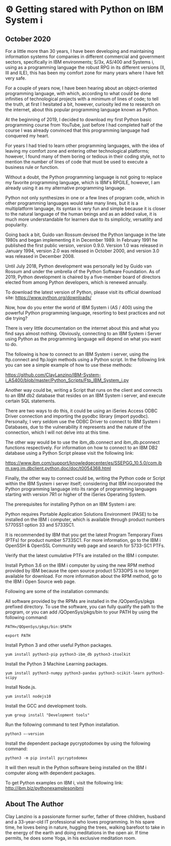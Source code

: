 # ⚙️ Getting stared with Python on IBM System i

## October 2020

For a little more than 30 years, I have been developing and maintaining
information systems for companies in different commercial and government
sectors, specifically in IBM environments; S/3x, AS/400 and Systems i, using as
a programming language the robust RPG in its different versions (II, III and
ILE), this has been my comfort zone for many years where I have felt very safe.

For a couple of years now, I have been hearing about an object-oriented
programming language, with which, according to what could be done infinities of
technological projects with a minimum of lines of code; to tell the truth, at
first I hesitated a bit, however, curiosity led me to research on the internet,
about this popular programming language known as Python.

At the beginning of 2019, I decided to download my first Python basic
programming course from YouTube, just before I had completed half of the course
I was already convinced that this programming language had conquered my heart.

For years I had tried to learn other programming languages, with the idea of
leaving my comfort zone and entering other technological platforms; however, I
found many of them boring or tedious in their coding style, not to mention the
number of lines of code that must be used to execute a business rule or
function.

Without a doubt, the Python programming language is not going to replace my
favorite programming language, which is IBM's RPGILE, however, I am already
using it as my alternative programming language.

Python not only synthesizes in one or a few lines of program code, which in
other programming languages would take many lines, but it is a multiplatform
language, its syntax is very fun and simple because it is closer to the natural
language of the human beings and as an added value, it is much more
understandable for learners due to its simplicity, versatility and popularity.

Going back a bit, Guido van Rossum devised the Python language in the late 1980s
and began implementing it in December 1989. In February 1991 he published the
first public version, version 0.9.0. Version 1.0 was released in January 1994,
version 2.0 was released in October 2000, and version 3.0 was released in
December 2008.

Until July 2018, Python development was personally led by Guido van Rossum and
under the umbrella of the Python Software Foundation. As of 2019, Python
development is chaired by a five-member board of directors elected from among
Python developers, which is renewed annually.

To download the latest version of Python, please visit its official download
site: <https://www.python.org/downloads/>

Now, how do you enter the world of IBM System i (AS / 400) using the powerful
Python programming language, resorting to best practices and not die trying?

There is very little documentation on the internet about this and what you find
says almost nothing. Obviously, connecting to an IBM System i Server using
Python as the programming language will depend on what you want to do.

The following is how to connect to an IBM System i server, using the ftp.connect
and ftp.login methods using a Python script. In the following link you can see a
simple example of how to use these methods:

<https://github.com/ClayLanzino/IBM-System-i_AS400/blob/master/Python_Scripts/Ftp_IBM_System_i.py>

Another way could be, writing a Script that runs on the client and connects to
an IBM db2 database that resides on an IBM System i server, and execute certain
SQL statements.

There are two ways to do this, it could be using an iSeries Access ODBC Driver
connection and importing the pyodbc library (import pyodbc). Personally, I very
seldom use the ODBC Driver to connect to IBM System i Databases, due to the
vulnerability it represents and the nature of the connection, which I will not
delve into at this time.

The other way would be to use the ibm_db.connect and ibm_db.pconnect functions
respectively. For information on how to connect to an IBM DB2 database using a
Python Script please visit the following link:

<https://www.ibm.com/support/knowledgecenter/es/SSEPGG_10.5.0/com.ibm.swg.im.dbclient.python.doc/doc/t0054368.html>

Finally, the other way to connect could be, writing the Python code or Script
within the IBM System i server itself; considering that IBM incorporated the
Python programming language into its range of programming languages starting
with version 7R1 or higher of the iSeries Operating System.

The prerequisites for installing Python on an IBM System i are:

Python requires Portable Application Solutions Environment (PASE) to be
installed on the IBM i computer, which is available through product numbers
5770SS1 option 33 and 5733SC1.

It is recommended by IBM that you get the latest Program Temporary Fixes (PTFs)
for product number 5733SC1. For more information, go to the IBM i OpenSSH &
OpenSSL Community web page and search for 5733-SC1 PTFs.

Verify that the latest cumulative PTFs are installed on the IBM i computer.

Install Python 3.6 on the IBM i computer by using the new RPM method provided by
IBM because the open source product 5733OPS is no longer available for download.
For more information about the RPM method, go to the IBM i Open Source web page.

Following are some of the installation commands:

All software provided by the RPMs are installed in the /QOpenSys/pkgs prefixed
directory. To use the software, you can fully qualify the path to the program,
or you can add /QOpenSys/pkgs/bin to your PATH by using the following command:

```
PATH=/QOpenSys/pkgs/bin:$PATH
```

```
export PATH
```

Install Python 3 and other useful Python packages.

```
yum install python3-pip python3-ibm_db python3-itoolkit
```

Install the Python 3 Machine Learning packages.

```
yum install python3-numpy python3-pandas python3-scikit-learn python3-scipy
```

Install Node.js.

```
yum install nodejs10
```

Install the GCC and development tools.

```
yum group install "Development tools"
```

Run the following command to test Python installation.

```
python3 –-version
```

Install the dependent package pycryptodomex by using the following command:

```
python3 -m pip install pycryptodomex
```

It will then result in the Python software being installed on the IBM i computer
along with dependent packages.

To get Python examples on IBM i, visit the following link:
<http://ibm.biz/pythonexamplesonibmi>

## About The Author

Clay Lanzino is a passionate former surfer, father of three children, husband
and a 33-year-old IT professional who loves programming. In his spare time, he
loves being in nature, hugging the trees, walking barefoot to take in the energy
of the earth and doing meditations in the open air. If time permits, he does
some Yoga, in his exclusive meditation room.
